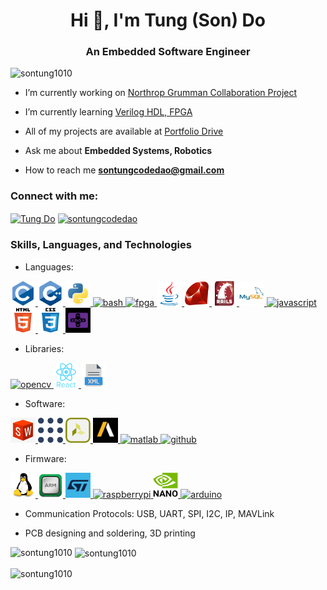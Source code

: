 <h1 align="center">Hi 👋, I'm Tung (Son) Do</h1>
<h3 align="center">An Embedded Software Engineer</h3>

<p align="left"> <img src="https://komarev.com/ghpvc/?username=sontung1010&label=Profile%20views&color=0e75b6&style=flat" alt="sontung1010" /> </p>


- I’m currently working on [Northrop Grumman Collaboration Project](https://github.com/NGCP22-23)

- I’m currently learning [Verilog HDL, FPGA](https://github.com/sontung1010/Verilog_HDL_projects.git)

- All of my projects are available at [Portfolio Drive](https://drive.google.com/drive/folders/1vaCirOclUbUyTWjyfyp_fD1yUCtyca5a?usp=sharing)

- Ask me about **Embedded Systems, Robotics**

- How to reach me **sontungcodedao@gmail.com**

<h3 align="left">Connect with me:</h3>
<p align="left">
<a href="https://www.linkedin.com/in/tung-do-534525231/" target="blank"><img align="center" src="https://cdn.jsdelivr.net/gh/devicons/devicon/icons/linkedin/linkedin-original.svg" alt="Tung Do" height="30" width="40" /></a>
<a href="https://instagram.com/sontungcodedao" target="blank"><img align="center" src="https://raw.githubusercontent.com/rahuldkjain/github-profile-readme-generator/master/src/images/icons/Social/instagram.svg" alt="sontungcodedao" height="30" width="40" /></a>
</p>

<h3 align="left">Skills, Languages, and Technologies</h3>
<p align="left">

- Languages:

<a href="https://www.cprogramming.com/" target="_blank" rel="noreferrer"> <img src="https://raw.githubusercontent.com/devicons/devicon/master/icons/c/c-original.svg" alt="c" width="40" height="40"/> </a>
<a href="https://www.w3schools.com/cpp/" target="_blank" rel="noreferrer"> <img src="https://raw.githubusercontent.com/devicons/devicon/master/icons/cplusplus/cplusplus-original.svg" alt="cplusplus" width="40" height="40"/> </a>
<a href="https://www.python.org" target="_blank" rel="noreferrer"> <img src="https://raw.githubusercontent.com/devicons/devicon/master/icons/python/python-original.svg" alt="python" width="40" height="40"/> </a>
<a href="https://en.wikipedia.org/wiki/Bash_(Unix_shell)" target="_blank" rel="noreferrer"> <img src="https://cdn.jsdelivr.net/gh/devicons/devicon/icons/bash/bash-original.svg" alt="bash" width="40" height="40" /> </a>
<a href="https://www.xilinx.com/products/silicon-devices/fpga.html"> <img src="fpga.png" alt="fpga" width="40" height="40" /> </a>
<a href="https://www.java.com" target="_blank" rel="noreferrer"> <img src="https://raw.githubusercontent.com/devicons/devicon/master/icons/java/java-original.svg" alt="java" width="40" height="40"/> </a>
<a href="https://www.ruby-lang.org/en/" target="_blank" rel="noreferrer"> <img src="https://raw.githubusercontent.com/devicons/devicon/master/icons/ruby/ruby-original.svg" alt="ruby" width="40" height="40"/> </a>
<a href="https://rubyonrails.org" target="_blank" rel="noreferrer"> <img src="https://raw.githubusercontent.com/devicons/devicon/master/icons/rails/rails-original-wordmark.svg" alt="rails" width="40" height="40"/> </a>
<a href="https://www.mysql.com/" target="_blank" rel="noreferrer"> <img src="https://raw.githubusercontent.com/devicons/devicon/master/icons/mysql/mysql-original-wordmark.svg" alt="mysql" width="40" height="40"/> </a>
<a href="https://www.javascript.com/" target="_blank" rel="noreferrer"> <img src="https://cdn.jsdelivr.net/gh/devicons/devicon/icons/javascript/javascript-original.svg" alt="javascript" width="40" height="40"/> </a>
<a href="https://www.w3.org/html/" target="_blank" rel="noreferrer"> <img src="https://raw.githubusercontent.com/devicons/devicon/master/icons/html5/html5-original-wordmark.svg" alt="html5" width="40" height="40"/> </a>
<a href="https://www.w3schools.com/css/" target="_blank" rel="noreferrer"> <img src="https://raw.githubusercontent.com/devicons/devicon/master/icons/css3/css3-original-wordmark.svg" alt="css3" width="40" height="40"/> </a>
<a href="https://developer.roku.com/docs/references/brightscript/language/brightscript-language-reference.md" target="_blank" rel="noreferrer"> <img src="brs.png" alt="brightscript" width="40" height="40" /> </a>

- Libraries:

<a href="https://opencv.org/" target="_blank" rel="noreferrer"> <img src="https://www.vectorlogo.zone/logos/opencv/opencv-icon.svg" alt="opencv" width="40" height="40"/> </a>
<a href="https://reactjs.org/" target="_blank" rel="noreferrer"> <img src="https://raw.githubusercontent.com/devicons/devicon/master/icons/react/react-original-wordmark.svg" alt="react" width="40" height="40"/> </a>
<a href="https://developer.roku.com/docs/references/scenegraph/component-functions/init.md" target="_blank" rel="noreferrer"> <img src="xml.png" alt="scenegraph" width="40" height="40"/> </a>

- Software:

<a href="https://www.solidworks.com/" target="_blank" rel="noreferrer"> <img src="solidworks.jpg" alt="solidworks" width="40" height="40"/> </a>
<a href="https://www.ros.org/" target="_blank" rel="noreferrer"> <img src="ros.png" alt="ros" width="40" height="40"/> </a>
<a href="https://www.xilinx.com/products/design-tools/vivado.html" target="_blank" rel="noreferrer"> <img src="vivado.png" alt="vivado" width="40" height="40"/> </a>
<a href="https://www.ansys.com/" target="_blank" rel="noreferrer"> <img src="ansys.jpeg" alt="ansys" width="40" height="40"/> </a>
<a href="https://www.mathworks.com/" target="_blank" rel="noreferrer"> <img src="https://upload.wikimedia.org/wikipedia/commons/2/21/Matlab_Logo.png" alt="matlab" width="40" height="40"/> </a>
<a href="https://github.com/sontung1010" target="_blank" rel="noreferrer"> <img src="https://cdn.jsdelivr.net/gh/devicons/devicon/icons/github/github-original.svg" alt="github" width="40" height="40"/> </a>


- Firmware:

<a href="https://www.linux.org/" target="_blank" rel="noreferrer"> <img src="https://raw.githubusercontent.com/devicons/devicon/master/icons/linux/linux-original.svg" alt="linux" width="40" height="40"/> </a>
<a href="https://www.arm.com/architecture" target="_blank" rel="noreferrer"> <img src="arm.png" alt="arm" width="40" height="40"/> </a>
<a href="https://www.st.com/en/microcontrollers-microprocessors/stm32-32-bit-arm-cortex-mcus.html" target="_blank" rel="noreferrer"> <img src="stm32.png" alt="stm32" width="40" height="40"/> </a>
<a href="https://www.raspberrypi.com/" target="_blank" rel="noreferrer"> <img src="https://cdn.jsdelivr.net/gh/devicons/devicon/icons/raspberrypi/raspberrypi-original.svg" alt="raspberrypi" width="40" height="40"/> </a>
<a href="https://developer.nvidia.com/embedded/jetson-nano-developer-kit" target="_blank" rel="noreferrer"> <img src="jetson.png" alt="jetson" width="40" height="40"/> </a>
<a href="https://www.arduino.cc/" target="_blank" rel="noreferrer"> <img src="https://cdn.worldvectorlogo.com/logos/arduino-1.svg" alt="arduino" width="40" height="40"/> </a>


- Communication Protocols: USB, UART, SPI, I2C, IP, MAVLink

- PCB designing and soldering, 3D printing












</p>

<p><img align="left" src="https://github-readme-stats.vercel.app/api/top-langs?username=sontung1010&show_icons=true&locale=en&layout=compact" alt="sontung1010" /></p>

<p>&nbsp;<img align="center" src="https://github-readme-stats.vercel.app/api?username=sontung1010&show_icons=true&locale=en" alt="sontung1010" /></p>

<p><img align="center" src="https://github-readme-streak-stats.herokuapp.com/?user=sontung1010&" alt="sontung1010" /></p>

